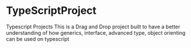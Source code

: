 # TypeScriptProject
Typescript Projects 
This is a Drag and Drop project built to have a better understanding of how generics, interface, advanced type, object orienting can be used on typescript
